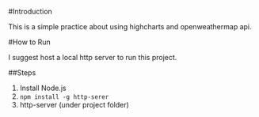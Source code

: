 #Introduction

This is a simple practice about using highcharts and openweathermap api.

#How to Run

I suggest host a local http server to run this project.

##Steps

1. Install Node.js
2. `npm install -g http-serer`
3. http-server (under project folder)
